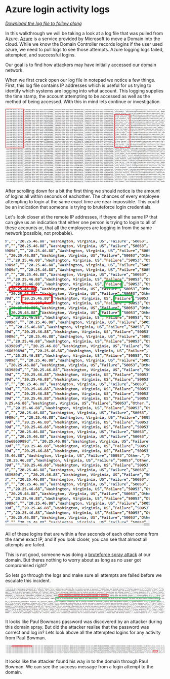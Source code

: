 # Azure login activity logs

[*Download the log file to follow along*](./logs/InteractiveSignIns_Domain_spray_logs.csv)

In this walkthrough we will be taking a look at a log file that was pulled from Azure. [Azure](https://azure.microsoft.com/en-us) is a service provided by Microsoft to move a Domain into the cloud. While we know the Domain Controller records logins if the user used azure, we need to pull logs to see those attempts. Azure logging logs failed, attempted, and successful logins.

Our goal is to find how attackers may have initially accessed our domain network.

When we first crack open our log file in notepad we notice a few things. First, this log file contains IP addresses which is useful for us trying to identify which systems are logging into what account. This logging supplies the time stamp, the account attempting to be accessed as well as the method of being accessed. With this in mind lets continue or investigation.

![Login Times](./images/login_times.PNG)

After scrolling down for a bit the first thing we should notice is the amount of logins all within seconds of eachother. The chances of every employee attempting to login at the same exact time are near impossible. This could be an indication that someone is trying to bruteforce login credentials.

Let's look closer at the remote IP addresses, if theyre all the same IP that can give us an indication that either one person is trying to login to all of these accounts or, that all the employees are logging in from the same network(possible, not probable).

![Login IPs](./images/login_ips.PNG)

All of these logins that are within a few seconds of each other come from the same exact IP, and if you look closer, you can see that almost all attempts are failed. 

This is not good, someone was doing a [bruteforce spray attack](https://owasp.org/www-community/attacks/Password_Spraying_Attack) at our domain. But theres nothing to worry about as long as no user got compromised right? 

So lets go through the logs and make sure all attempts are failed before we escalate this incident.

![Found Creds](./images/found_creds.PNG)

It looks like Paul Bowmans password was discovered by an attacker during this domain spray. But did the attacker realise that the password was correct and log in? Lets look above all the attempted logins for any activity from Paul Bowman.

![successful login](./images/successful_login.PNG)

It looks like the attacker found his way in to the domain through Paul Bowman. We can see the success message from a login attempt to the domain.
